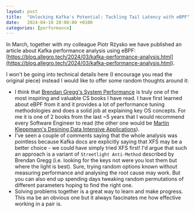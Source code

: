 ```yaml
---
layout: post
title:  "Unlocking Kafka's Potential: Tackling Tail Latency with eBPF"
date:   2024-04-10 20:00:00 +0100
categories: [performance]
---
```


In March, together with my colleague Piotr Rżysko we have published an article about Kafka performance analysis
using eBPF: [https://blog.allegro.tech/2024/03/kafka-performance-analysis.html](https://blog.allegro.tech/2024/03/kafka-performance-analysis.html).

I won't be going into technical details here (I encourage you read the original piece) instead I would like to offer 
some random thoughts around it:

- I think that [Brendan Gregg's System Performance](https://www.brendangregg.com/blog/2020-07-15/systems-performance-2nd-edition.html)
  is truly one of the most inspiring and valuable CS books I have read. I have first learned about eBPF from it and it provides a lot of
  performance tuning methodologies and does a solid job at explaining key OS concepts. For me it is one of 2 books from the last ~5 years that I would recommend
  every Software Engineer to read (the other one would be [Martin Kleppmann's Desining Data Intensive Applications](https://learning.oreilly.com/library/view/designing-data-intensive-applications/9781491903063/)).
- I've seen a couple of comments saying that the whole analysis was pointless because Kafka docs are explicitly saying
that XFS may be a better choice - we could have simply tried XFS first! I'd argue that such an approach is a variant of `Streetlight Anti-Method` described by Brendan Gregg (i.e. looking for the keys not were you lost them but where the light is best). 
Sure, trying random options known without measuring performance and analysing the root cause may work. But you can also end up spending days tweaking 
random permutations of different parameters hoping to find the right one.
- Solving problems together is a great way to learn and make progress. This ma be an obvious one but 
it always fascinates me how effective working in a pair is.
